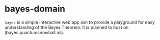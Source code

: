 # bayes-domain

`bayes` is a simple interactive web app aim to provide a playground for easy understanding of the Bayes Theorem. It is planned to host on (bayes.quantumsnowball.ml).

